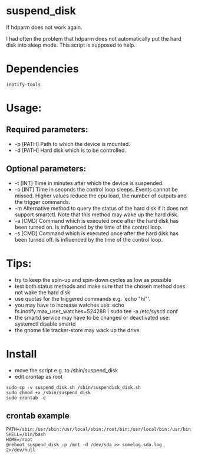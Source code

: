 # suspend_disk
If hdparm does not work again.

I had often the problem that hdparm does not automatically put the hard disk into sleep mode. This script is supposed to help.

# Dependencies
```
inotify-tools
```

# Usage:
## Required parameters:
* -p [PATH]       Path to which the device is mounted.
* -d [PATH]       Hard disk which is to be controlled.

## Optional parameters:
* -t [INT]        Time in minutes after which the device is suspended.
* -o [INT]        Time in seconds the control loop sleeps. Events cannot be missed. Higher values reduce the cpu load, the number of outputs and the trigger commands.
* -m              Alternative method to query the status of the hard disk if it does not support smartctl. Note that this method may wake up the hard disk.
* -a [CMD]        Command which is executed once after the hard disk has been turned on. Is influenced by the time of the control loop.
* -s [CMD]        Command which is executed once after the hard disk has been turned off. Is influenced by the time of the control loop.

# Tips:
- try to keep the spin-up and spin-down cycles as low as possible
- test both status methods and make sure that the chosen method does not wake the hard disk
- use quotas for the triggered commands e.g. 'echo "hi"'.
- you may have to increase watches use:  echo fs.inotify.max_user_watches=524288 | sudo tee -a /etc/sysctl.conf                                                                                                   
- the smartd service may have to be changed or deactivated use: systemctl disable smartd
- the gnome file tracker-store may wack up the drive

# Install
- move the script e.g. to /sbin/suspend_disk
- edit crontap as root

```
sudo cp -v suspend_disk.sh /sbin/suspendisk_disk.sh
sudo chmod +x /sbin/suspend_disk
sudo crontab -e
```

## crontab example
```
PATH=/sbin:/usr/sbin:/usr/local/sbin:/root/bin:/usr/local/bin:/usr/bin:/bin
SHELL=/bin/bash
HOME=/root
@reboot suspend_disk -p /mnt -d /dev/sda >> somelog.sda.log 2>/dev/null
```
